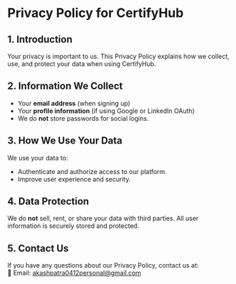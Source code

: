 # Privacy Policy for CertifyHub

## 1. Introduction
Your privacy is important to us. This Privacy Policy explains how we collect, use, and protect your data when using CertifyHub.

## 2. Information We Collect
- Your **email address** (when signing up)
- Your **profile information** (if using Google or LinkedIn OAuth)
- We do **not** store passwords for social logins.

## 3. How We Use Your Data
We use your data to:
- Authenticate and authorize access to our platform.
- Improve user experience and security.

## 4. Data Protection
We do **not** sell, rent, or share your data with third parties. All user information is securely stored and protected.

## 5. Contact Us
If you have any questions about our Privacy Policy, contact us at:  
📩 Email: akashpatra0412personal@gmail.com

